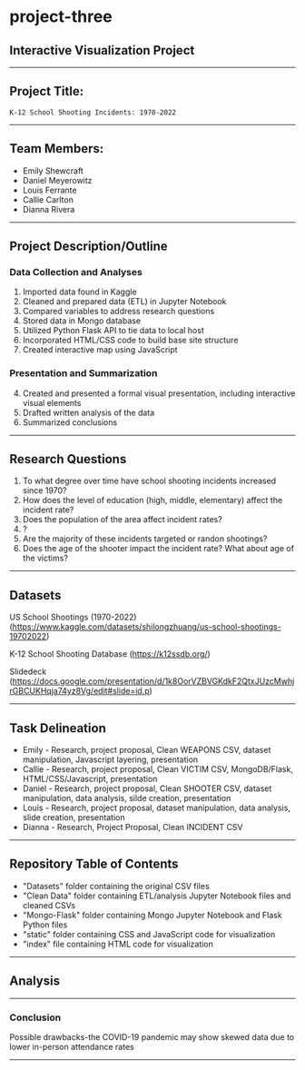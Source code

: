 # project-three
## Interactive Visualization Project
-------------------------------------------------------------------------------

## Project Title:
    K-12 School Shooting Incidents: 1970-2022
-------------------------------------------------------------------------------

## Team Members:
* Emily Shewcraft
* Daniel Meyerowitz
* Louis Ferrante
* Callie Carlton
* Dianna Rivera

-------------------------------------------------------------------------------

## Project Description/Outline
### Data Collection and Analyses
1. Imported data found in Kaggle
2. Cleaned and prepared data (ETL) in Jupyter Notebook
3. Compared variables to address research questions
4. Stored data in Mongo database
5. Utilized Python Flask API to tie data to local host
6. Incorporated HTML/CSS code to build base site structure
7. Created interactive map using JavaScript

### Presentation and Summarization 
4. Created and presented a formal visual presentation, including interactive visual elements
5. Drafted written analysis of the data
6. Summarized conclusions

-------------------------------------------------------------------------------

## Research Questions
1. To what degree over time have school shooting incidents increased since 1970?
2. How does the level of education (high, middle, elementary) affect the incident rate?
3. Does the population of the area affect incident rates?
4. ?
5. Are the majority of these incidents targeted or randon shootings?
6. Does the age of the shooter impact the incident rate? What about age of the victims?

-------------------------------------------------------------------------------

## Datasets
US School Shootings (1970-2022)
(https://www.kaggle.com/datasets/shilongzhuang/us-school-shootings-19702022)

K-12 School Shooting Database
(https://k12ssdb.org/)

Slidedeck
(https://docs.google.com/presentation/d/1k8OorVZBVGKdkF2QtxJUzcMwhjrGBCUKHqja74yz8Vg/edit#slide=id.p)

-------------------------------------------------------------------------------

## Task Delineation
* Emily - Research, project proposal, Clean WEAPONS CSV, dataset manipulation, Javascript layering, presentation
* Callie - Research, project proposal, Clean VICTIM CSV, MongoDB/Flask, HTML/CSS/Javascript, presentation
* Daniel - Research, project proposal, Clean SHOOTER CSV, dataset manipulation, data analysis, silde creation, presentation
* Louis - Research, project proposal, dataset manipulation, data analysis, slide creation, presentation
* Dianna - Research, Project Proposal, Clean INCIDENT CSV

-------------------------------------------------------------------------------

## Repository Table of Contents
* "Datasets" folder containing the original CSV files
* "Clean Data" folder containing ETL/analysis Jupyter Notebook files and cleaned CSVs
* "Mongo-Flask" folder containing Mongo Jupyter Notebook and Flask Python files
* "static" folder containing CSS and JavaScript code for visualization
* "index" file containing HTML code for visualization 

-------------------------------------------------------------------------------

## Analysis

-------------------------------------------------------------------------------

### Conclusion

Possible drawbacks-the COVID-19 pandemic may show skewed data due to lower in-person attendance rates 

-------------------------------------------------------------------------------

